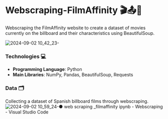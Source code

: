 # Webscraping-FilmAffinity 🎬📤📝
Webscraping the FilmAffinity website to create a dataset of movies currently on the billboard and their characteristics using BeautifulSoup.

![2024-09-02 10_42_23-](https://github.com/user-attachments/assets/d377faf7-9690-4b78-a59a-ccefcc6ffad3)

### Technologies 💻
- **Programming Language**: Python
- **Main Libraries**: NumPy, Pandas, BeautifulSoup, Requests

### Data 🗂️
Collecting a dataset of Spanish billboard films through webscraping.
![2024-09-02 10_59_24-● web scraping _filmaffinity ipynb - Webscraping - Visual Studio Code](https://github.com/user-attachments/assets/d4be7b59-cb5e-4f9d-84ec-271ccbaa6817)




